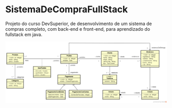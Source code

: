 # SistemaDeCompraFullStack
Projeto do curso DevSuperior, de desenvolvimento de um sistema de compras completo, com back-end e front-end, para aprendizado do fullstack em java.

![alt text](https://github.com/marcusrolimcc/SistemaDeCompraFullStack/blob/master/src/img/diagrama.png)
